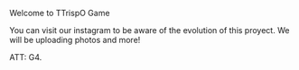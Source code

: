 Welcome to TTrispO Game

You can visit our instagram to be aware of the evolution of this proyect. We will be uploading photos and more!

ATT: G4.
